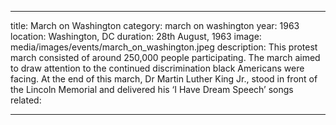 ---

title: March on Washington
category: march on washington
year: 1963
location: Washington, DC
duration: 28th August, 1963
image: media/images/events/march_on_washington.jpeg
description: This protest march consisted of around 250,000 people participating. The march aimed to draw attention to the continued discrimination black Americans were facing. At the end of this march, Dr Martin Luther King Jr., stood in front of the Lincoln Memorial and delivered his ‘I Have Dream Speech’
songs related: 

---